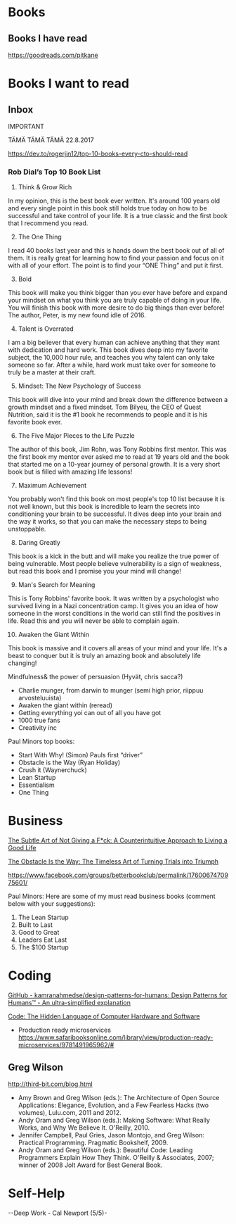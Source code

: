 # Books

## Books I have read

https://goodreads.com/pitkane

# Books I want to read

## Inbox


IMPORTANT

TÄMÄ TÄMÄ TÄMÄ 22.8.2017

https://dev.to/rogerjin12/top-10-books-every-cto-should-read


### Rob Dial’s Top 10 Book List

1) Think & Grow Rich

In my opinion, this is the best book ever written. It's around 100 years old and every single point in this book still holds true today on how to be successful and take control of your life. It is a true classic and the first book that I recommend you read.

2) The One Thing

I read 40 books last year and this is hands down the best book out of all of them. It is really great for learning how to find your passion and focus on it with all of your effort. The point is to find your “ONE Thing” and put it first.

3) Bold

This book will make you think bigger than you ever have before and expand your mindset on what you think you are truly capable of doing in your life. You will finish this book with more desire to do big things than ever before! The author, Peter, is my new found idle of 2016.

4) Talent is Overrated

I am a big believer that every human can achieve anything that they want with dedication and hard work. This book dives deep into my favorite subject, the 10,000 hour rule, and teaches you why talent can only take someone so far. After a while, hard work must take over for someone to truly be a master at their craft.

5) Mindset: The New Psychology of Success

This book will dive into your mind and break down the difference between a growth mindset and a fixed mindset. Tom Bilyeu, the CEO of Quest Nutrition, said it is the #1 book he recommends to people and it is his favorite book ever.

6) The Five Major Pieces to the Life Puzzle

The author of this book, Jim Rohn, was Tony Robbins first mentor. This was the first book my mentor ever asked me to read at 19 years old and the book that started me on a 10-year journey of personal growth. It is a very short book but is filled with amazing life lessons!

7) Maximum Achievement

You probably won't find this book on most people's top 10 list because it is not well known, but this book is incredible to learn the secrets into conditioning your brain to be successful. It dives deep into your brain and the way it works, so that you can make the necessary steps to being unstoppable.

8) Daring Greatly

This book is a kick in the butt and will make you realize the true power of being vulnerable. Most people believe vulnerability is a sign of weakness, but read this book and I promise you your mind will change!

9) Man's Search for Meaning

This is Tony Robbins' favorite book. It was written by a psychologist who survived living in a Nazi concentration camp. It gives you an idea of how someone in the worst conditions in the world can still find the positives in life. Read this and you will never be able to complain again.

10) Awaken the Giant Within

This book is massive and it covers all areas of your mind and your life. It's a beast to conquer but it is truly an amazing book and absolutely life changing!



Mindfulness& the power of persuasion (Hyvät, chris sacca?)
* Charlie munger, from darwin to munger (semi high prior, riippuu arvosteluuista)
* Awaken the giant within (reread)
* Getting everything yoi can out of all you have got
* 1000 true fans
* Creativity inc

Paul Minors top books:
* Start With Why! (Simon) Pauls first “driver”
* Obstacle is the Way (Ryan Holiday)
* Crush it (Waynerchuck)
* Lean Startup
* Essentialism
* One Thing

# Business

[The Subtle Art of Not Giving a F*ck: A Counterintuitive Approach to Living a Good Life](https://www.amazon.com/Subtle-Art-Not-Giving-Counterintuitive/dp/0062457713)

[The Obstacle Is the Way: The Timeless Art of Turning Trials into Triumph ](https://www.amazon.com/Obstacle-Way-Timeless-Turning-Triumph/dp/1591846358)

https://www.facebook.com/groups/betterbookclub/permalink/1760067470975601/

Paul Minors:
Here are some of my must read business books (comment below with your suggestions):
1. The Lean Startup
2. Built to Last
3. Good to Great
4. Leaders Eat Last
5. The $100 Startup

# Coding

[GitHub - kamranahmedse/design-patterns-for-humans: Design Patterns for Humans™ - An ultra-simplified explanation](https://github.com/kamranahmedse/design-patterns-for-humans)

[Code: The Hidden Language of Computer Hardware and Software](https://www.amazon.com/Code-Language-Computer-Hardware-Software/dp/0735611319)

* Production ready microservices
https://www.safaribooksonline.com/library/view/production-ready-microservices/9781491965962/#

## Greg Wilson

http://third-bit.com/blog.html
* Amy Brown and Greg Wilson (eds.): The Architecture of Open Source Applications: Elegance, Evolution, and a Few Fearless Hacks (two volumes), Lulu.com, 2011 and 2012.
* Andy Oram and Greg Wilson (eds.): Making Software: What Really Works, and Why We Believe It. O'Reilly, 2010.
* Jennifer Campbell, Paul Gries, Jason Montojo, and Greg Wilson: Practical Programming. Pragmatic Bookshelf, 2009.
* Andy Oram and Greg Wilson (eds.): Beautiful Code: Leading Programmers Explain How They Think. O'Reilly & Associates, 2007; winner of 2008 Jolt Award for Best General Book.


# Self-Help

--Deep Work - Cal Newport (5/5)-
